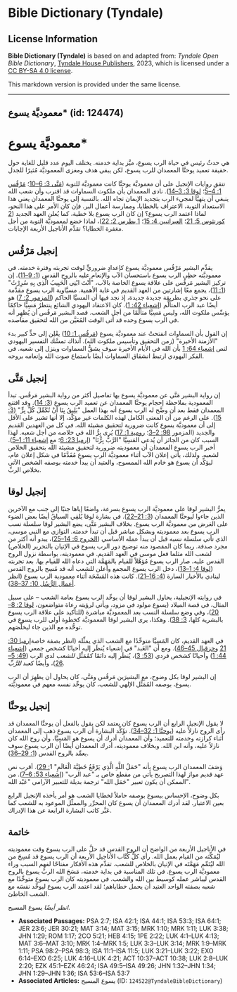 # Bible Dictionary (Tyndale)

## License Information

**Bible Dictionary (Tyndale)** is based on and adapted from: _Tyndale Open Bible Dictionary_, [Tyndale House Publishers](https://tyndaleopenresources.com/), 2023, which is licensed under a [CC BY-SA 4.0 license](https://creativecommons.org/licenses/by-sa/4.0/legalcode.en).

This markdown version is provided under the same license.



--------------------------------

## معموديَّة يسوع* (id: 124474)

معموديَّة يسوع\*
================

هي حدثٌ رئيس في حياة الرب يسوع، ميَّز بداية خدمته. يختلف اليوم عدد قليل للغاية حول حقيقة تعميد يوحنَّا المعمدان للرب يسوع، لكن يبقى هدف ومغزى المعموديَّة مُثيرًا للجدل.

تتفق روايات الإنجيل على أن معموديَّة يوحنَّا كانت معموديَّة للتوبة ([مَتَّى 3: 6–10](https://ref.ly/Matt3:6-Matt3:10)؛ [مَرْقُس 1: 4–5](https://ref.ly/Mark1:4-Mark1:5)؛ [لوقا 3: 3–14](https://ref.ly/Luke3:3-Luke3:14)). نادى المعمدان بأن ملكوت السماوات قد اقترب وأن شعب الله ينبغي أن يتهيَّأ لمجيء الرب بتجديد الإيمان تجاه الله. بالنسبة إلى يوحنَّا المعمدان يعني هذا الاستعداد التوبة، الاعتراف بالخطايا، وممارسة أعمال البر. فإن كان الأمر على هذا النحو، لماذا اعتمد الرب يسوع؟ إن كان الرب يسوع بلا خطية، كما يُعلن العهد الجديد ([2 كورنثوس 5: 21](https://ref.ly/2Cor5:21)؛ [العبرانيين 4: 15](https://ref.ly/Heb4:15)؛ [1 بطرس 2: 22](https://ref.ly/1Pet2:22))، لماذا خضع لمعموديَّة التوبة من أجل مغفرة الخطايا؟ تقدِّم الأناجيل الأربعة الإجابات.

إنجيل مَرْقُس
-------------

يقدِّم البشير مَرْقُس معموديَّة يسوع كإعدادٍ ضروريٍّ لوقت تجربته وفترة خدمته. في معموديَّته حظِي الرب يسوع باستحسان الآب والإنعام عليه بالروح القدس ([1: 9–11](https://ref.ly/Mark1:9-Mark1:11)). إن تركيز البشير مَرقُس على علاقة يسوع الخاصة بالآب، "أَنْتَ ابْنِي الْحَبِيبُ الَّذِي بِهِ سُرِرْتُ" ([1: 11](https://ref.ly/Mark1:11))، يجمع معًا إشارتين من العهد القديم في غاية الأهمية. مسيَّاوية الرب يسوع مقدَّمة على نحو جذري بطريقة جديدة جديدة، إذ نجد فيها أن المسيَّا الحاكم ([المزمور 2: 7](https://ref.ly/Ps2:7)) هو أيضًا عبد الرب المتألِّم ([إشعياء 42: 1](https://ref.ly/Isa42:1)). كان الاعتقاد اليهودي الشائع ينتظرُ مَسِيٍّا حاكمًا يؤسِّس ملكوت الله، وليس مَسِيَّا متألِّمًا من أجل الشعب. قصد البشير مَرقُس أن يُظهِر أنه في الرب يسوع وحده قد أتى الوقت المُعَيَّن من الله لتحقيق مقاصده.

إن القول بأن السماوات انفتحتْ عند معموديَّة يسوع ([مَرقُس 1: 10](https://ref.ly/Mark1:10)) يعْلِن إلى حدٍّ كبير بدء "الأزمنة الأخيرة" (زمن التحقيق وتأسيس ملكوت الله). آنذاك تمسَّك التفسير اليهودي لنص [إشعياء 64: 1](https://ref.ly/Isa64:1) بأن الله في الأيام الأخيرة سوف يشقُّ السماوات وينزل إلى شعبه. في الفكر اليهودي ارتبط انشقاق السماوات أيضًا باستماع صوت الله وإنعامه بروحه.

إنجيل مَتَّى
------------

إن رواية البشير مَتَّى عن معموديَّة يسوع بها تفاصيل أكثر من رواية البشير مَرقُس. تبدأ المعمودية بملاحظة إحجام يوحنَّا المعمدان عن تعميد الرب يسوع ([3: 14](https://ref.ly/Matt3:14)). وقد اقتنع المعمدان فقط بعد أن وضَّح له الرب يسوع أنه بهذا العمل "يَلِيقُ بِنَا أَنْ نُكَمِّلَ كُلَّ بِرٍّ" ([3: 15](https://ref.ly/Matt3:15)). على الرغم من أن المعنى الكامل لهذه الكلمات غير مؤكَّد، إلا أنها تشير على الأقل إلى أن معموديَّة يسوع كانت ضرورية لتحقيق مشيئة الله. في كل من العهدين القديم والجديد (المزمور [98: 2–3](https://ref.ly/Ps98:2-Ps98:3)؛ [رومية 1: 17](https://ref.ly/Rom1:17)) يُرى بِرُّ الله في خلاصه من أجل شعبه. لهذا السبب كان من الجائز أن يُدعى المَسِيَّا "الرَّبُّ بِرُّنَا" ([إرميا 23: 6](https://ref.ly/Jer23:6)؛ مع [إشعياء 11: 1–5](https://ref.ly/Isa11:1-Isa11:5)). أخبر الرب يسوع المعمدان أن معموديته ضرورية لتحقيق مشيئة الله بتحقيق الخلاص لشعبه. ولذلك، يأتي إعلان الآب أثناء معموديَّة الرب يسوع مُقَدَّمًا في شكل إعلان عام، ليؤكِّد أن يسوع هو خادم الله الممسوح، والعتيد أن يبدأ خدمته بوصفه الشخص الآتي بخلاص الربِّ.

إنجيل لوقا
----------

يمرُّ البشير لوقا على معموديَّة الرب يسوع بسرعة، واضعًا إياها جنبًا إلى جنب مع الآخرين الذين جاءوا ليوحنَّا المعمدان ([3: 21–22](https://ref.ly/Luke3:21-Luke3:22)). في بشارة لوقا يُلقِي السياقُ أيضًا بعض الضوء على الغرض من معموديَّة الرب يسوع. بخلاف البشير مَتَّى، يضع البشير لوقا سلسلة نسب الرب يسوع بعد معموديته وبشكل مباشر قبل أن تبدأ خدمته. التوازي مع النبي موسى، الذي تأتي سلسلة نسبه قبل أن يبدأ عمله الأساسي ([الخروج 6: 14–25](https://ref.ly/Exod6:14-Exod6:25))، يبدو أنه أكثر من مجرد صدفة. ربما كان المقصود منه توضيح دور الرب يسوع في الإتيان بالتحرير (الخلاص) لشعب الله مثلما فعل موسى في العهد القديم. في معموديته، بواسطة نزول الروح القدس عليه، صار الرب يسوع مُؤهَّلاً للقيام بالمَهَمَّة التي دعاه الله للقيام بها. بعد تجربته ([لوقا 4: 1–13](https://ref.ly/Luke4:1-Luke4:13))، دخل الرب يسوع المجمع وأعلن للشعب أنه قد مُسِح بالروح القدس لينادي بالأخبار السارة ([4: 16–21](https://ref.ly/Luke4:16-Luke4:21)). كانت هذه المَسْحَة أثناء معمودية الرب يسوع (انظر [أعمال الرُّسُل 10: 37–38](https://ref.ly/Acts10:37-Acts10:38)).

في روايته الإنجيلية، يحاول البشير لوقا أن يوحِّد الرب يسوع بعامة الشعب – على سبيل المثال، في قصة الميلاد (يسوع مولود في مزود، ويأتي لرؤيته رعاة متواضعون، [لوقا 2: 8–20](https://ref.ly/Luke2:8-Luke2:20))، وفي وضع سلسلة النسب بعد المعموديَّة مباشرة (للتأكيد على علاقة الرب يسوع بالبشرية كلها، [3: 38](https://ref.ly/Luke3:38)). وهكذا، يرى البشير لوقا المعموديَّة كخطوة أولى للرب يسوع في توحُّده مع الذين جاء ليخلِّصَهم.

في العهد القديم، كان المَسِيَّا متوحِّدًا مع الشعب الذي يمثِّله (انظر بصفة خاصة[إرميا 30: 21](https://ref.ly/Jer30:21) و[حزقيال 45–46](https://ref.ly/Ezek45:1-Ezek46:24)). ومع أن "العَبد" في إشعياء يُنظَر إليه أحيانًا كشخص جمعي ([إشعياء 44: 1](https://ref.ly/Isa44:1)) وأحيانًا كشخص فردي ([53: 3](https://ref.ly/Isa53:3))، يُنظَر إليه دائمًا كمُمَثِّل *للشعب* لدى الرب ([49: 5–26](https://ref.ly/Isa49:5-Isa49:26))، وأيضًا كعبد *للرَّبِّ.*

إن البشير لوقا بكل وضوح، مع البشيرَين مَرقُس ومَتَّى، كان يحاول أن يظهِرَ أن الرب يسوع، بوصفه المُمَثِّل الإلهي للشعب، كان يوحِّد نفسه معهم في معموديَّته.

إنجيل يوحنَّا
-------------

لا يقول الإنجيل الرابع أن الرب يسوع كان يعتمد لكن يقول بالفعل أن يوحنَّا المعمدان قد رأى الروح نازلاً عليه ([يوحنَّا 1: 32–34](https://ref.ly/John1:32-John1:34)). تؤَكِّد البشارة أن الرب يسوع ذهب إلى المعمدان أثناء كرازته وخدمته للتعميد؛ وأن المعمدان أدرك أن يسوع هو المَسِيَّا، وأن روح الله كان نازلاً عليه، وأنه ابن الله. وبخلاف معموديته، أدرك المعمدان أيضًا أن الرب يسوع سوف يعمِّد بالروح القدس ([1: 29–36](https://ref.ly/John1:29-John1:36)).

وَصَفَ المعمدان الرب يسوع بأنه "حَمَلُ اللَّهِ الَّذِي يَرْفَعُ خَطِيَّةَ الْعَالَمِ" 1[: 29](https://ref.ly/John1:29)). أقرب نص عهد قديم مواز لهذا التصريح يأتي من مقطع خاص بـ "عبد الرب" ([إشعياء 53: 6–7](https://ref.ly/Isa53:6-Isa53:7)). من الممكن أن يكون تعبير "حَمَل الله" ترجمة بديلة للتعبير الآرامي "عَبْد الله".

بكل وضوح، الإحساس بيسوع بوصفه حاملاً لخطايا الشعب هو أمر يأخذه الإنجيل الرابع بعين الاعتبار. لقد أدرك المعمدان أن يسوع كان المحرِّر والممثِّل الموعود به للشعب كما عَبَّر كاتب البشارة الرابعة عن هذا الإدراك.

خاتمة
-----

في الأناجيل الأربعة من الواضح أن الروح القدس قد حلَّ على الرب يسوع وقت معموديته ليُمَكِّنَه من القيام بعمل الله. رأى كلُّ كُتَّاب الأناجيل الأربعة أن الرب يسوع قد مُسِحَ من الله ليُتَمِّم مَهَمَّتَه في الإتيان بالخلاص للشعب. تقدِّم هذه الأفكار مفتاحًا لفهم السبب وراء معموديَّة الرب يسوع. في تلك المناسبة في بداية خدمته، مَسَحَ الله الربَّ يسوع بالروح القدس ليباشر عمله كوسيط بين الله والشعب. في معموديته كان الرب يسوع متوحِّدًا مع شعبه بصفته الواحد العتيد أن يحمل خطاياهم؛ لقد اعتمد الرب يسوع ليوحِّد نفسَه مع الشعب الخاطئ.

*انظر أيضًا* يسوع المسيح.

* **Associated Passages:** PSA 2:7; ISA 42:1; ISA 44:1; ISA 53:3; ISA 64:1; JER 23:6; JER 30:21; MAT 3:14; MAT 3:15; MRK 1:10; MRK 1:11; LUK 3:38; JHN 1:29; ROM 1:17; 2CO 5:21; HEB 4:15; 1PE 2:22; LUK 4:1–LUK 4:13; MAT 3:6–MAT 3:10; MRK 1:4–MRK 1:5; LUK 3:3–LUK 3:14; MRK 1:9–MRK 1:11; PSA 98:2–PSA 98:3; ISA 11:1–ISA 11:5; LUK 3:21–LUK 3:22; EXO 6:14–EXO 6:25; LUK 4:16–LUK 4:21; ACT 10:37–ACT 10:38; LUK 2:8–LUK 2:20; EZK 45:1–EZK 46:24; ISA 49:5–ISA 49:26; JHN 1:32–JHN 1:34; JHN 1:29–JHN 1:36; ISA 53:6–ISA 53:7
* **Associated Articles:** يسوع المسيح (ID: `124522@TyndaleBibleDictionary`)

